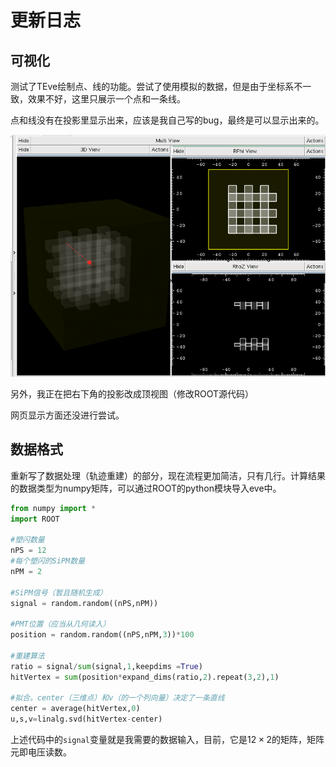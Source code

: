 # 更新日志

## 可视化
测试了TEve绘制点、线的功能。尝试了使用模拟的数据，但是由于坐标系不一致，效果不好，这里只展示一个点和一条线。

点和线没有在投影里显示出来，应该是我自己写的bug，最终是可以显示出来的。

![avatar](pic/200802_1.png)

另外，我正在把右下角的投影改成顶视图（修改ROOT源代码）

网页显示方面还没进行尝试。

## 数据格式
重新写了数据处理（轨迹重建）的部分，现在流程更加简洁，只有几行。计算结果的数据类型为numpy矩阵，可以通过ROOT的python模块导入eve中。
```python
from numpy import *
import ROOT

#塑闪数量
nPS = 12
#每个塑闪的SiPM数量
nPM = 2

#SiPM信号（暂且随机生成）
signal = random.random((nPS,nPM))

#PMT位置（应当从几何读入）
position = random.random((nPS,nPM,3))*100

#重建算法
ratio = signal/sum(signal,1,keepdims =True)
hitVertex = sum(position*expand_dims(ratio,2).repeat(3,2),1)

#拟合。center（三维点）和v（的一个列向量）决定了一条直线
center = average(hitVertex,0)
u,s,v=linalg.svd(hitVertex-center)

```


上述代码中的```signal```变量就是我需要的数据输入，目前，它是$12\times 2$的矩阵，矩阵元即电压读数。












